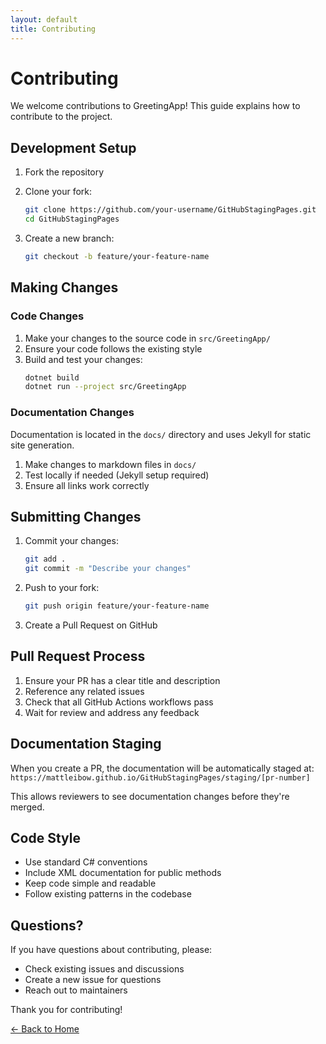 ```yaml
---
layout: default
title: Contributing
---
```


# Contributing

We welcome contributions to GreetingApp! This guide explains how to contribute to the project.

## Development Setup

1. Fork the repository
2. Clone your fork:
   ```bash
   git clone https://github.com/your-username/GitHubStagingPages.git
   cd GitHubStagingPages
   ```

3. Create a new branch:
   ```bash
   git checkout -b feature/your-feature-name
   ```

## Making Changes

### Code Changes

1. Make your changes to the source code in `src/GreetingApp/`
2. Ensure your code follows the existing style
3. Build and test your changes:
   ```bash
   dotnet build
   dotnet run --project src/GreetingApp
   ```

### Documentation Changes

Documentation is located in the `docs/` directory and uses Jekyll for static site generation.

1. Make changes to markdown files in `docs/`
2. Test locally if needed (Jekyll setup required)
3. Ensure all links work correctly

## Submitting Changes

1. Commit your changes:
   ```bash
   git add .
   git commit -m "Describe your changes"
   ```

2. Push to your fork:
   ```bash
   git push origin feature/your-feature-name
   ```

3. Create a Pull Request on GitHub

## Pull Request Process

1. Ensure your PR has a clear title and description
2. Reference any related issues
3. Check that all GitHub Actions workflows pass
4. Wait for review and address any feedback

## Documentation Staging

When you create a PR, the documentation will be automatically staged at:
`https://mattleibow.github.io/GitHubStagingPages/staging/[pr-number]`

This allows reviewers to see documentation changes before they're merged.

## Code Style

- Use standard C# conventions
- Include XML documentation for public methods
- Keep code simple and readable
- Follow existing patterns in the codebase

## Questions?

If you have questions about contributing, please:
- Check existing issues and discussions
- Create a new issue for questions
- Reach out to maintainers

Thank you for contributing!

[← Back to Home](index)